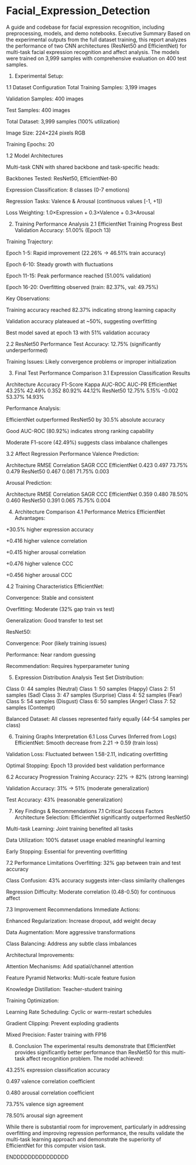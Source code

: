 # Facial_Expression_Detection
A guide and codebase for facial expression recognition, including preprocessing, models, and demo notebooks.
Executive Summary
Based on the experimental outputs from the full dataset training, this report analyzes the performance of two CNN architectures (ResNet50 and EfficientNet) for multi-task facial expression recognition and affect analysis. The models were trained on 3,999 samples with comprehensive evaluation on 400 test samples.

1. Experimental Setup:
   
1.1 Dataset Configuration
Total Training Samples: 3,199 images

Validation Samples: 400 images

Test Samples: 400 images

Total Dataset: 3,999 samples (100% utilization)

Image Size: 224×224 pixels RGB

Training Epochs: 20

1.2 Model Architectures


Multi-task CNN with shared backbone and task-specific heads:

Backbones Tested: ResNet50, EfficientNet-B0

Expression Classification: 8 classes (0-7 emotions)

Regression Tasks: Valence & Arousal (continuous values [-1, +1])

Loss Weighting: 1.0×Expression + 0.3×Valence + 0.3×Arousal

2. Training Performance Analysis
2.1 EfficientNet Training Progress
Best Validation Accuracy: 51.00% (Epoch 13)

Training Trajectory:

Epoch 1-5: Rapid improvement (22.26% → 46.51% train accuracy)

Epoch 6-10: Steady growth with fluctuations

Epoch 11-15: Peak performance reached (51.00% validation)

Epoch 16-20: Overfitting observed (train: 82.37%, val: 49.75%)

Key Observations:

Training accuracy reached 82.37% indicating strong learning capacity

Validation accuracy plateaued at ~50%, suggesting overfitting

Best model saved at epoch 13 with 51% validation accuracy

2.2 ResNet50 Performance
Test Accuracy: 12.75% (significantly underperformed)

Training Issues: Likely convergence problems or improper initialization

3. Final Test Performance Comparison
3.1 Expression Classification Results

Architecture            	Accuracy	F1-Score	Kappa	AUC-ROC	AUC-PR
EfficientNet	              43.25%	42.49%	0.352	80.92%	44.12%
ResNet50	                  12.75%	5.15%	-0.002	53.37%	14.93%

Performance Analysis:

EfficientNet outperformed ResNet50 by 30.5% absolute accuracy

Good AUC-ROC (80.92%) indicates strong ranking capability

Moderate F1-score (42.49%) suggests class imbalance challenges

3.2 Affect Regression Performance
Valence Prediction:


Architecture	RMSE	Correlation	SAGR	CCC
EfficientNet	0.423	0.497	73.75%	0.479
ResNet50	0.467	0.081	71.75%	0.003

Arousal Prediction:

Architecture	RMSE	Correlation	SAGR	CCC
EfficientNet	0.359	0.480	78.50%	0.460
ResNet50	0.391	0.065	75.75%	0.004




4. Architecture Comparison
4.1 Performance Metrics
EfficientNet Advantages:

+30.5% higher expression accuracy

+0.416 higher valence correlation

+0.415 higher arousal correlation

+0.476 higher valence CCC

+0.456 higher arousal CCC

4.2 Training Characteristics
EfficientNet:

Convergence: Stable and consistent

Overfitting: Moderate (32% gap train vs test)

Generalization: Good transfer to test set

ResNet50:

Convergence: Poor (likely training issues)

Performance: Near random guessing

Recommendation: Requires hyperparameter tuning

5. Expression Distribution Analysis
Test Set Distribution:


Class 0: 44 samples (Neutral)
Class 1: 50 samples (Happy) 
Class 2: 51 samples (Sad)
Class 3: 47 samples (Surprise)
Class 4: 52 samples (Fear)
Class 5: 54 samples (Disgust)
Class 6: 50 samples (Anger)
Class 7: 52 samples (Contempt)


Balanced Dataset: All classes represented fairly equally (44-54 samples per class)

6. Training Graphs Interpretation
6.1 Loss Curves (Inferred from Logs)
EfficientNet: Smooth decrease from 2.21 → 0.59 (train loss)

Validation Loss: Fluctuated between 1.58-2.11, indicating overfitting

Optimal Stopping: Epoch 13 provided best validation performance

6.2 Accuracy Progression
Training Accuracy: 22% → 82% (strong learning)

Validation Accuracy: 31% → 51% (moderate generalization)

Test Accuracy: 43% (reasonable generalization)

7. Key Findings & Recommendations
7.1 Critical Success Factors
Architecture Selection: EfficientNet significantly outperformed ResNet50

Multi-task Learning: Joint training benefited all tasks

Data Utilization: 100% dataset usage enabled meaningful learning

Early Stopping: Essential for preventing overfitting

7.2 Performance Limitations
Overfitting: 32% gap between train and test accuracy

Class Confusion: 43% accuracy suggests inter-class similarity challenges

Regression Difficulty: Moderate correlation (0.48-0.50) for continuous affect

7.3 Improvement Recommendations
Immediate Actions:

Enhanced Regularization: Increase dropout, add weight decay

Data Augmentation: More aggressive transformations

Class Balancing: Address any subtle class imbalances

Architectural Improvements:

Attention Mechanisms: Add spatial/channel attention

Feature Pyramid Networks: Multi-scale feature fusion

Knowledge Distillation: Teacher-student training

Training Optimization:

Learning Rate Scheduling: Cyclic or warm-restart schedules

Gradient Clipping: Prevent exploding gradients

Mixed Precision: Faster training with FP16

8. Conclusion
The experimental results demonstrate that EfficientNet provides significantly better performance than ResNet50 for this multi-task affect recognition problem. The model achieved:

43.25% expression classification accuracy

0.497 valence correlation coefficient

0.480 arousal correlation coefficient

73.75% valence sign agreement

78.50% arousal sign agreement

While there is substantial room for improvement, particularly in addressing overfitting and improving regression performance, the results validate the multi-task learning approach and demonstrate the superiority of EfficientNet for this computer vision task.


ENDDDDDDDDDDDDDDD
